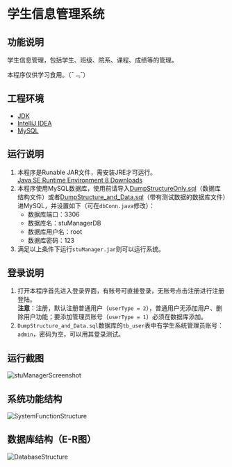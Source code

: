 # 学生信息管理系统

## 功能说明

学生信息管理，包括学生、班级、院系、课程、成绩等的管理。

本程序仅供学习食用。（¯﹃¯）

## 工程环境

* [JDK](http://www.oracle.com/technetwork/java/javase/downloads/jdk8-downloads-2133151.html)
* [IntelliJ IDEA](https://www.jetbrains.com/idea/)
* [MySQL](https://www.mysql.com/downloads/)

## 运行说明

1. 本程序是Runable JAR文件，需安装JRE才可运行。  
[Java SE Runtime Environment 8 Downloads](http://www.oracle.com/technetwork/java/javase/downloads/jre8-downloads-2133155.html)
2. 本程序使用MySQL数据库，使用前请导入[DumpStructureOnly.sql](database/DumpStructureOnly.sql)（数据库结构文件）或者[DumpStructure_and_Data.sql](database/DumpStructure_and_Data.sql)（带有测试数据的数据库文件）进MySQL，并设置如下（可在`dbConn.java`修改）：
    * 数据库端口：3306
    * 数据库名：stuManagerDB
    * 数据库用户名：root
    * 数据库密码：123
3. 满足以上条件下运行`stuManager.jar`则可以运行系统。

## 登录说明

1. 打开本程序首先进入登录界面，有账号可直接登录，无账号点击注册进行注册登陆。  
**注意**：注册，默认注册普通用户（`userType = 2`），普通用户无添加用户、删除用户功能；要添加管理员账号（`userType = 1`）必须在数据库添加。
2. `DumpStructure_and_Data.sql`数据库的`tb_user`表中有学生系统管理员账号：`admin`，密码为空，可以用其登录测试。

## 运行截图

![stuManagerScreenshot](http://ojlsgreog.bkt.clouddn.com/stuManageScreenshot.jpg)

## 系统功能结构

![SystemFunctionStructure](http://ojlsgreog.bkt.clouddn.com/SystemFunctionStructure.jpg)

## 数据库结构（E-R图）

![DatabaseStructure](http://ojlsgreog.bkt.clouddn.com/DatabaseERDiagram.png)
